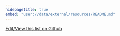 ```yaml
---
hidepagetitle: true
embed: "user://data/external/resources/README.md"
---
```


[Edit/View this list on Github](https://github.com/buddha-dharma/buddhism)

